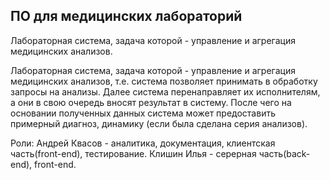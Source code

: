 ## ПО для медицинских лабораторий
Лабораторная система, задача которой - управление и агрегация медицинских
анализов.

Лабораторная система, задача которой - управление и агрегация медицинских
анализов, т.е. система позволяет принимать в обработку запросы на анализы. Далее система перенаправляет их исполнителям, а они в свою очередь
вносят результат в систему. После чего на основании полученных данных система может предоставить
примерный диагноз, динамику (если была сделана серия анализов).

Роли: 
Андрей Квасов - аналитика, документация, клиентская часть(front-end), тестирование. 
Клишин Илья - серерная часть(back-end), front-end.